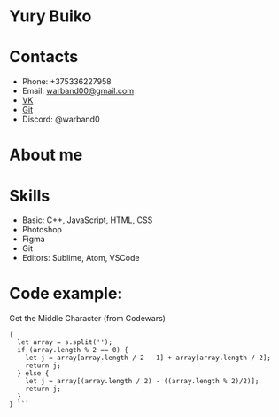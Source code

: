 # Yury Buiko
# Contacts
* Phone: +375336227958
* Email: warband00@gmail.com
* [VK](https://vk.com/yurka_buiko)
* [Git](https://github.com/warband0)
* Discord: @warband0

# About me
# Skills
  * Basic: C++, JavaScript, HTML, CSS
  * Photoshop
  * Figma 
  * Git
  * Editors: Sublime, Atom, VSCode 

# Code example: 
Get the Middle Character (from Codewars)
``` function getMiddle(s)
{
  let array = s.split('');
  if (array.length % 2 == 0) {
    let j = array[array.length / 2 - 1] + array[array.length / 2];
    return j;
  } else {
    let j = array[(array.length / 2) - ((array.length % 2)/2)];
    return j;
  }
} ```

